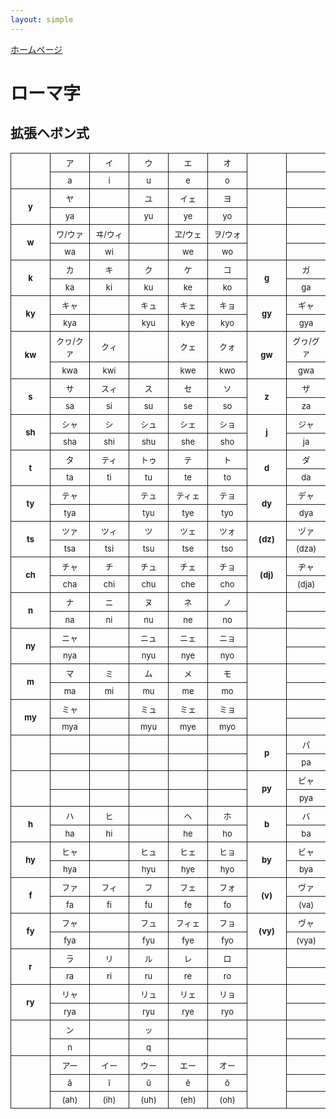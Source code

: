 ```yaml
---
layout: simple
---
```


<style>
table {
  border-collapse: collapse;
}
th, td {
  font-size: small;
  text-align: center;
  min-width: 4em;
  padding: 5px;
  border: solid 1px;
}
</style>

[ホームページ](../)

# ローマ字

## 拡張ヘボン式

<table>
  <tbody>
    <tr>
      <th rowspan="2"></th>
      <td>ア</td>
      <td>イ</td>
      <td>ウ</td>
      <td>エ</td>
      <td>オ</td>
      <th rowspan="2"></th>
      <td></td>
      <td></td>
      <td></td>
      <td></td>
      <td></td>
    </tr>
    <tr>
      <td>a</td>
      <td>i</td>
      <td>u</td>
      <td>e</td>
      <td>o</td>
      <td></td>
      <td></td>
      <td></td>
      <td></td>
      <td></td>
    </tr>
    <tr>
      <th rowspan="2">y</th>
      <td>ヤ</td>
      <td></td>
      <td>ユ</td>
      <td>イェ</td>
      <td>ヨ</td>
      <th rowspan="2"></th>
      <td></td>
      <td></td>
      <td></td>
      <td></td>
      <td></td>
    </tr>
    <tr>
      <td>ya</td>
      <td></td>
      <td>yu</td>
      <td>ye</td>
      <td>yo</td>
      <td></td>
      <td></td>
      <td></td>
      <td></td>
      <td></td>
    </tr>
    <tr>
      <th rowspan="2">w</th>
      <td>ワ/ウァ</td>
      <td>ヰ/ウィ</td>
      <td></td>
      <td>ヱ/ウェ</td>
      <td>ヲ/ウォ</td>
      <th rowspan="2"></th>
      <td></td>
      <td></td>
      <td></td>
      <td></td>
      <td></td>
    </tr>
    <tr>
      <td>wa</td>
      <td>wi</td>
      <td></td>
      <td>we</td>
      <td>wo</td>
      <td></td>
      <td></td>
      <td></td>
      <td></td>
      <td></td>
    </tr>
    <tr>
      <th rowspan="2">k</th>
      <td>カ</td>
      <td>キ</td>
      <td>ク</td>
      <td>ケ</td>
      <td>コ</td>
      <th rowspan="2">g</th>
      <td>ガ</td>
      <td>ギ</td>
      <td>グ</td>
      <td>ゲ</td>
      <td>ゴ</td>
    </tr>
    <tr>
      <td>ka</td>
      <td>ki</td>
      <td>ku</td>
      <td>ke</td>
      <td>ko</td>
      <td>ga</td>
      <td>gi</td>
      <td>gu</td>
      <td>ge</td>
      <td>go</td>
    </tr>
    <tr>
      <th rowspan="2">ky</th>
      <td>キャ</td>
      <td></td>
      <td>キュ</td>
      <td>キェ</td>
      <td>キョ</td>
      <th rowspan="2">gy</th>
      <td>ギャ</td>
      <td></td>
      <td>ギュ</td>
      <td>ギェ</td>
      <td>ギョ</td>
    </tr>
    <tr>
      <td>kya</td>
      <td></td>
      <td>kyu</td>
      <td>kye</td>
      <td>kyo</td>
      <td>gya</td>
      <td></td>
      <td>gyu</td>
      <td>gye</td>
      <td>gyo</td>
    </tr>
    <tr>
      <th rowspan="2">kw</th>
      <td>クヮ/クァ</td>
      <td>クィ</td>
      <td></td>
      <td>クェ</td>
      <td>クォ</td>
      <th rowspan="2">gw</th>
      <td>グヮ/グァ</td>
      <td>グィ</td>
      <td></td>
      <td>グェ</td>
      <td>グォ</td>
    </tr>
    <tr>
      <td>kwa</td>
      <td>kwi</td>
      <td></td>
      <td>kwe</td>
      <td>kwo</td>
      <td>gwa</td>
      <td>gwi</td>
      <td></td>
      <td>gwe</td>
      <td>gwo</td>
    </tr>
    <tr>
      <th rowspan="2">s</th>
      <td>サ</td>
      <td>スィ</td>
      <td>ス</td>
      <td>セ</td>
      <td>ソ</td>
      <th rowspan="2">z</th>
      <td>ザ</td>
      <td>ズィ</td>
      <td>ズ</td>
      <td>ゼ</td>
      <td>ゾ</td>
    </tr>
    <tr>
      <td>sa</td>
      <td>si</td>
      <td>su</td>
      <td>se</td>
      <td>so</td>
      <td>za</td>
      <td>zi</td>
      <td>zu</td>
      <td>ze</td>
      <td>zo</td>
    </tr>
    <tr>
      <th rowspan="2">sh</th>
      <td>シャ</td>
      <td>シ</td>
      <td>シュ</td>
      <td>シェ</td>
      <td>ショ</td>
      <th rowspan="2">j</th>
      <td>ジャ</td>
      <td>ジ</td>
      <td>ジュ</td>
      <td>ジェ</td>
      <td>ジョ</td>
    </tr>
    <tr>
      <td>sha</td>
      <td>shi</td>
      <td>shu</td>
      <td>she</td>
      <td>sho</td>
      <td>ja</td>
      <td>ji</td>
      <td>ju</td>
      <td>je</td>
      <td>jo</td>
    </tr>
    <tr>
      <th rowspan="2">t</th>
      <td>タ</td>
      <td>ティ</td>
      <td>トゥ</td>
      <td>テ</td>
      <td>ト</td>
      <th rowspan="2">d</th>
      <td>ダ</td>
      <td>ディ</td>
      <td>ドゥ</td>
      <td>デ</td>
      <td>ド</td>
    </tr>
    <tr>
      <td>ta</td>
      <td>ti</td>
      <td>tu</td>
      <td>te</td>
      <td>to</td>
      <td>da</td>
      <td>di</td>
      <td>du</td>
      <td>de</td>
      <td>do</td>
    </tr>
    <tr>
      <th rowspan="2">ty</th>
      <td>テャ</td>
      <td></td>
      <td>テュ</td>
      <td>ティェ</td>
      <td>テョ</td>
      <th rowspan="2">dy</th>
      <td>デャ</td>
      <td></td>
      <td>デュ</td>
      <td>ディェ</td>
      <td>デョ</td>
    </tr>
    <tr>
      <td>tya</td>
      <td></td>
      <td>tyu</td>
      <td>tye</td>
      <td>tyo</td>
      <td>dya</td>
      <td></td>
      <td>dyu</td>
      <td>dye</td>
      <td>dyo</td>
    </tr>
    <tr>
      <th rowspan="2">ts</th>
      <td>ツァ</td>
      <td>ツィ</td>
      <td>ツ</td>
      <td>ツェ</td>
      <td>ツォ</td>
      <th rowspan="2">(dz)</th>
      <td>ヅァ</td>
      <td>ヅィ</td>
      <td>ヅ</td>
      <td>ヅェ</td>
      <td>ヅォ</td>
    </tr>
    <tr>
      <td>tsa</td>
      <td>tsi</td>
      <td>tsu</td>
      <td>tse</td>
      <td>tso</td>
      <td>(dza)</td>
      <td>(dzi)</td>
      <td>(dzu)</td>
      <td>(dze)</td>
      <td>(dzo)</td>
    </tr>
    <tr>
      <th rowspan="2">ch</th>
      <td>チャ</td>
      <td>チ</td>
      <td>チュ</td>
      <td>チェ</td>
      <td>チョ</td>
      <th rowspan="2">(dj)</th>
      <td>ヂャ</td>
      <td>ヂ</td>
      <td>ヂュ</td>
      <td>ヂェ</td>
      <td>ヂョ</td>
    </tr>
    <tr>
      <td>cha</td>
      <td>chi</td>
      <td>chu</td>
      <td>che</td>
      <td>cho</td>
      <td>(dja)</td>
      <td>(dji)</td>
      <td>(dju)</td>
      <td>(dje)</td>
      <td>(djo)</td>
    </tr>
    <tr>
      <th rowspan="2">n</th>
      <td>ナ</td>
      <td>ニ</td>
      <td>ヌ</td>
      <td>ネ</td>
      <td>ノ</td>
      <th rowspan="2"></th>
      <td></td>
      <td></td>
      <td></td>
      <td></td>
      <td></td>
    </tr>
    <tr>
      <td>na</td>
      <td>ni</td>
      <td>nu</td>
      <td>ne</td>
      <td>no</td>
      <td></td>
      <td></td>
      <td></td>
      <td></td>
      <td></td>
    </tr>
    <tr>
      <th rowspan="2">ny</th>
      <td>ニャ</td>
      <td></td>
      <td>ニュ</td>
      <td>ニェ</td>
      <td>ニョ</td>
      <th rowspan="2"></th>
      <td></td>
      <td></td>
      <td></td>
      <td></td>
      <td></td>
    </tr>
    <tr>
      <td>nya</td>
      <td></td>
      <td>nyu</td>
      <td>nye</td>
      <td>nyo</td>
      <td></td>
      <td></td>
      <td></td>
      <td></td>
      <td></td>
    </tr>
    <tr>
      <th rowspan="2">m</th>
      <td>マ</td>
      <td>ミ</td>
      <td>ム</td>
      <td>メ</td>
      <td>モ</td>
      <th rowspan="2"></th>
      <td></td>
      <td></td>
      <td></td>
      <td></td>
      <td></td>
    </tr>
    <tr>
      <td>ma</td>
      <td>mi</td>
      <td>mu</td>
      <td>me</td>
      <td>mo</td>
      <td></td>
      <td></td>
      <td></td>
      <td></td>
      <td></td>
    </tr>
    <tr>
      <th rowspan="2">my</th>
      <td>ミャ</td>
      <td></td>
      <td>ミュ</td>
      <td>ミェ</td>
      <td>ミョ</td>
      <th rowspan="2"></th>
      <td></td>
      <td></td>
      <td></td>
      <td></td>
      <td></td>
    </tr>
    <tr>
      <td>mya</td>
      <td></td>
      <td>myu</td>
      <td>mye</td>
      <td>myo</td>
      <td></td>
      <td></td>
      <td></td>
      <td></td>
      <td></td>
    </tr>
    <tr>
      <th rowspan="2"></th>
      <td></td>
      <td></td>
      <td></td>
      <td></td>
      <td></td>
      <th rowspan="2">p</th>
      <td>パ</td>
      <td>ピ</td>
      <td>プ</td>
      <td>ペ</td>
      <td>ポ</td>
    </tr>
    <tr>
      <td></td>
      <td></td>
      <td></td>
      <td></td>
      <td></td>
      <td>pa</td>
      <td>pi</td>
      <td>pu</td>
      <td>pe</td>
      <td>po</td>
    </tr>
    <tr>
      <th rowspan="2"></th>
      <td></td>
      <td></td>
      <td></td>
      <td></td>
      <td></td>
      <th rowspan="2">py</th>
      <td>ピャ</td>
      <td></td>
      <td>ピュ</td>
      <td>ピェ</td>
      <td>ピョ</td>
    </tr>
    <tr>
      <td></td>
      <td></td>
      <td></td>
      <td></td>
      <td></td>
      <td>pya</td>
      <td></td>
      <td>pyu</td>
      <td>pye</td>
      <td>pyo</td>
    </tr>
    <tr>
      <th rowspan="2">h</th>
      <td>ハ</td>
      <td>ヒ</td>
      <td></td>
      <td>ヘ</td>
      <td>ホ</td>
      <th rowspan="2">b</th>
      <td>バ</td>
      <td>ビ</td>
      <td>ブ</td>
      <td>ベ</td>
      <td>ボ</td>
    </tr>
    <tr>
      <td>ha</td>
      <td>hi</td>
      <td></td>
      <td>he</td>
      <td>ho</td>
      <td>ba</td>
      <td>bi</td>
      <td>bu</td>
      <td>be</td>
      <td>bo</td>
    </tr>
    <tr>
      <th rowspan="2">hy</th>
      <td>ヒャ</td>
      <td></td>
      <td>ヒュ</td>
      <td>ヒェ</td>
      <td>ヒョ</td>
      <th rowspan="2">by</th>
      <td>ビャ</td>
      <td></td>
      <td>ビュ</td>
      <td>ビェ</td>
      <td>ビョ</td>
    </tr>
    <tr>
      <td>hya</td>
      <td></td>
      <td>hyu</td>
      <td>hye</td>
      <td>hyo</td>
      <td>bya</td>
      <td></td>
      <td>byu</td>
      <td>bye</td>
      <td>byo</td>
    </tr>
    <tr>
      <th rowspan="2">f</th>
      <td>ファ</td>
      <td>フィ</td>
      <td>フ</td>
      <td>フェ</td>
      <td>フォ</td>
      <th rowspan="2">(v)</th>
      <td>ヴァ</td>
      <td>ヴィ</td>
      <td>ヴ</td>
      <td>ヴェ</td>
      <td>ヴォ</td>
    </tr>
    <tr>
      <td>fa</td>
      <td>fi</td>
      <td>fu</td>
      <td>fe</td>
      <td>fo</td>
      <td>(va)</td>
      <td>(vi)</td>
      <td>(vu)</td>
      <td>(ve)</td>
      <td>(vo)</td>
    </tr>
    <tr>
      <th rowspan="2">fy</th>
      <td>フャ</td>
      <td></td>
      <td>フュ</td>
      <td>フィェ</td>
      <td>フョ</td>
      <th rowspan="2">(vy)</th>
      <td>ヴャ</td>
      <td></td>
      <td>ヴュ</td>
      <td>ヴィェ</td>
      <td>ヴョ</td>
    </tr>
    <tr>
      <td>fya</td>
      <td></td>
      <td>fyu</td>
      <td>fye</td>
      <td>fyo</td>
      <td>(vya)</td>
      <td></td>
      <td>(vyu)</td>
      <td>(vye)</td>
      <td>(vyo)</td>
    </tr>
    <tr>
      <th rowspan="2">r</th>
      <td>ラ</td>
      <td>リ</td>
      <td>ル</td>
      <td>レ</td>
      <td>ロ</td>
      <th rowspan="2"></th>
      <td></td>
      <td></td>
      <td></td>
      <td></td>
      <td></td>
    </tr>
    <tr>
      <td>ra</td>
      <td>ri</td>
      <td>ru</td>
      <td>re</td>
      <td>ro</td>
      <td></td>
      <td></td>
      <td></td>
      <td></td>
      <td></td>
    </tr>
    <tr>
      <th rowspan="2">ry</th>
      <td>リャ</td>
      <td></td>
      <td>リュ</td>
      <td>リェ</td>
      <td>リョ</td>
      <th rowspan="2"></th>
      <td></td>
      <td></td>
      <td></td>
      <td></td>
      <td></td>
    </tr>
    <tr>
      <td>rya</td>
      <td></td>
      <td>ryu</td>
      <td>rye</td>
      <td>ryo</td>
      <td></td>
      <td></td>
      <td></td>
      <td></td>
      <td></td>
    </tr>
    <tr>
      <th rowspan="2"></th>
      <td>ン</td>
      <td></td>
      <td>ッ</td>
      <td></td>
      <td></td>
      <th rowspan="2"></th>
      <td></td>
      <td></td>
      <td></td>
      <td></td>
      <td></td>
    </tr>
    <tr>
      <td>n</td>
      <td></td>
      <td>q</td>
      <td></td>
      <td></td>
      <td></td>
      <td></td>
      <td></td>
      <td></td>
      <td></td>
    </tr>
    <tr>
      <th rowspan="3"></th>
      <td>アー</td>
      <td>イー</td>
      <td>ウー</td>
      <td>エー</td>
      <td>オー</td>
      <th rowspan="3"></th>
      <td></td>
      <td></td>
      <td></td>
      <td></td>
      <td></td>
    </tr>
    <tr>
      <td>ā</td>
      <td>ī</td>
      <td>ū</td>
      <td>ē</td>
      <td>ō</td>
      <td></td>
      <td></td>
      <td></td>
      <td></td>
      <td></td>
    </tr>
    <tr>
      <td>(ah)</td>
      <td>(ih)</td>
      <td>(uh)</td>
      <td>(eh)</td>
      <td>(oh)</td>
      <td></td>
      <td></td>
      <td></td>
      <td></td>
      <td></td>
    </tr>
  </tbody>
</table>
